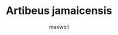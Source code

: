 ---
layout: post
author: maxwell
title: Artibeus jamaicensis
description: 
tags: []
image: 
  feature: 
  credit: 
  creditlink: 
permalink: artibeus-jamaicensis
---